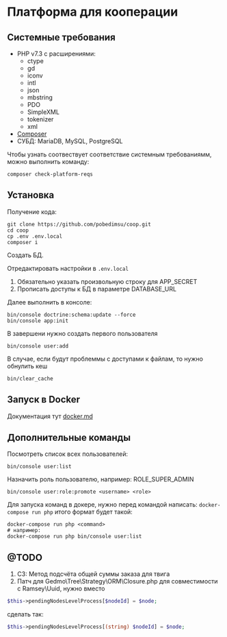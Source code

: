 Платформа для кооперации
========================

Системные требования
--------------------

* PHP v7.3 c расширениями:
    * ctype
    * gd
    * iconv    
    * intl
    * json 
    * mbstring 
    * PDO
    * SimpleXML
    * tokenizer 
    * xml
* [Composer](https://getcomposer.org/)
* СУБД: MariaDB, MySQL, PostgreSQL

Чтобы узнать соотвествует соответствие системным требованиямм, можно выполнить команду:

```
composer check-platform-reqs
```

Установка
---------

Получение кода:
```
git clone https://github.com/pobedimsu/coop.git
cd coop
cp .env .env.local
composer i
```

Создать БД.

Отредактировать настройки в ```.env.local```

1. Обязательно указать произвольную строку для APP_SECRET
2. Прописать доступы к БД в параметре DATABASE_URL 

Далее выполнить в консоле:
```    
bin/console doctrine:schema:update --force
bin/console app:init
```

В завершени нужно создать первого пользователя
```    
bin/console user:add
```

В случае, если будут проблеммы с доступами к файлам, то нужно обнулить кеш
```    
bin/clear_cache
```

Запуск в Docker
---------------

Документация тут [docker.md](doc/docker.md) 

Дополнительные команды
----------------------

Посмотреть список всех пользователей:
```
bin/console user:list
```

Назначить роль пользователю, например: ROLE_SUPER_ADMIN
```
bin/console user:role:promote <username> <role>
```

Для запуска команд в докере, нужно перед командой написать: `docker-compose run php` итого формат будет такой: 

```
docker-compose run php <command>
# например:
docker-compose run php bin/console user:list
```

@TODO
-----

1. СЗ: Метод подсчёта общей суммы заказа для твига
2. Патч для Gedmo\Tree\Strategy\ORM\Closure.php для совместимости c Ramsey\Uuid, нужно вместо

```php
$this->pendingNodesLevelProcess[$nodeId] = $node;
```
сделать так:
```php
$this->pendingNodesLevelProcess[(string) $nodeId] = $node;
```
